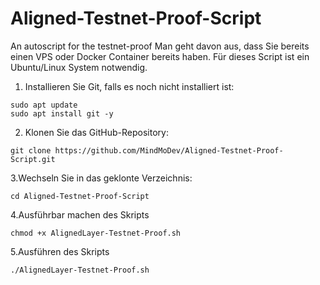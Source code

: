# Aligned-Testnet-Proof-Script
An autoscript for the testnet-proof
Man geht davon aus, dass Sie bereits einen VPS oder Docker Container bereits haben.
Für dieses Script ist ein Ubuntu/Linux System notwendig.

1. Installieren Sie Git, falls es noch nicht installiert ist:
```
sudo apt update
sudo apt install git -y
```

2. Klonen Sie das GitHub-Repository:
```
git clone https://github.com/MindMoDev/Aligned-Testnet-Proof-Script.git
```

3.Wechseln Sie in das geklonte Verzeichnis:
```
cd Aligned-Testnet-Proof-Script
```

4.Ausführbar machen des Skripts
```
chmod +x AlignedLayer-Testnet-Proof.sh
```

5.Ausführen des Skripts
```
./AlignedLayer-Testnet-Proof.sh
```
